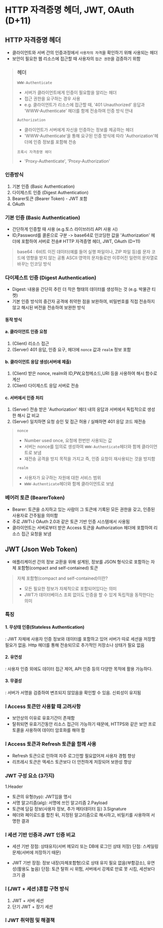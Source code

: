 # HTTP 자격증명 헤더, JWT, OAuth (D+11)
## HTTP 자격증명 헤더
- 클라이언트와 서버 간의 인증과정에서 `사용자의 자격`을 확인하기 위해 사용되는 헤더
- 보안이 필요한 웹 리소스에 접근할 때 사용자의 `접근 권한`을 검증하기 위함

> ### 헤더
> `WWW-Authenticate`
> - 서버가 클라이언트에게 인증이 필요함을 알리는 헤더
> - 접근 권한을 요구하는 경우 사용
> - e.g. 클라이언트가 리소스에 접근할 때, '401 Unauthorized' 응답과 'WWW-Authenticate' 헤더를 함께 전송하여 인증 방식 안내
>   
> `Authorization`
> - 클라이언트가 서버에게 자신을 인증하는 정보를 제공하는 헤더
> - 'WWW-Authenticate'을 통해 요구된 인증 방식에 따라 'Authorization'헤더에 인증 정보를 포함해 전송
>
> `프록시 자격증명 헤더`
> - 'Proxy-Authenticate', 'Proxy-Authorization'

### 인증방식
1. 기본 인증 (Basic Authentication)
2. 다이제스트 인증 (Digest Authentication)
3. Bearer토큰 (Bearer Token) - JWT 포함
4. OAuth

### 기본 인증 (Basic Authentication)
- 간단하게 인증할 때 사용 (e.g.토스 라이브러리 API 사용 시)
- ID,Password를 콜론으로 구분 -> base64로 인코딩한 값을 'Authorization' 헤더에 포함하여 서버로 전송# HTTP 자격증명 헤더, JWT, OAuth (D+11)

> base64
> : 6비트 이진 데이터(예를 들어 실행 파일이나, ZIP 파일 등)를 문자 코드에
> 영향을 받지 않는 공통 ASCII 영역의 문자들로만 이루어진 일련의 문자열로 바꾸는 인코딩 방식

### 다이제스트 인증 (Digest Authentication)
- Digest: 내용을 간단히 추린 더 작은 형태의 데이터를 생성하는 것 (e.g. 박물관 티켓)
- 기본 인증 방식의 중간자 공격에 취약한 점을 보완하여, 비밀번호를 직접 전송하지 않고 해시된 버전을 전송하여 보완한 방식
#### 동작 방식
#### a. 클라이언트 인증 요청
  1. (Client) 리소스 접근
  2. (Server) 401 응답, 인증 요구, 헤더에 `nonce` 값과 `realm` 정보 포함
#### b. 클라이언트 응답 생성(서버에 제출)
  1. (Client) 받은 nonce, realm와 ID,PW,요청메소드,URI 등을 사용하여 해시 함수로 계산
  2. (Client) 다이제스트 응답 서버로 전송
#### c. 서버에서 인증 처리
  1. (Server) 전송 받은 'Authorization' 헤더 내의 응답과 서버에서 독립적으로 생성한 해시 값 비교
  2. (Server) 일치하면 요청 승인 및 접근 허용 / 실패하면 401 응답 코드 재전송

> `nonce`
> - Number used once, 요청에 한번만 사용되는 값
> - 서버는 nonce를 임의로 생성하여 `WWW-Authenticate`헤더와 함께 클라이언트로 보냄
> - 재전송 공격을 방지 목적을 가지고 즉, 인증 요청이 재사용되는 것을 방지함
>
> `realm`
> - 사용자가 요구하는 자원에 대한 서비스 범위
> - `WWW-Authenticate`헤더와 함께 클라이언트로 보냄

### 베어러 토큰 (BearerToken)
- Bearer: 토큰을 소지하고 있는 사람이 그 토큰에 기록된 모든 권한을 갖고, 인증된 사용자로 간주됨을 의미함
- 주로 JWT나 OAuth 2.0과 같은 토큰 기반 인증 시스템에서 사용됨
- 클라이언트는 서버로부터 받은 Access 토큰을 Authorization 헤더에 포함하여 리소스 접근 요청을 보냄

## JWT (Json Web Token)
- 애플리케이션 간의 정보 교환을 위해 설계된, 정보를 JSON 형식으로 포함하는 자체 포함형(compact and self-contained) 토큰
> 자체 포함형(compact and self-contained)이란?
> - 모든 필요한 정보가 자체적으로 포함되어있다는 의미
> - JWT가 데이터베이스 조회 없이도 인증을 할 수 있게 독립적을 동작한다는 의미

### 특징
#### 1. 무상태 인증(Stateless Authentication)
: JWT 자체에 사용자 인증 정보와 데이터를 포함하고 있어 서버가 따로 세션을 저장할 필요가 없음. Http 헤더를 통해 전송되므로 추가적인 저장소나 상태가 필요 없음
#### 2. 유연성
: 사용자 인증 외에도 데이터 접근 제어, API 인증 등의 다양한 목적에 활용 가능하다.
#### 3. 무결성
: 서버가 서명을 검증하여 변조되지 않았음을 확인할 수 있음. 신뢰성이 유지됨

### ❕ Access 토큰만 사용할 때 고려사항
- 보안상의 이유로 유효기간이 존재함
- 탈취되면 유효기간동안 리소스 접근이 가능하기 때문에, HTTPS와 같은 보안 프로토콜을 사용하여 데이터 암호화를 해야 함

### ❕ Access 토큰과 Refresh 토큰을 함께 사용
- Refresh 토큰으로 인하여 자주 로그인할 필요없어져 사용자 경험 향상
- 리프레시 토큰은 엑세스 토큰보다 더 안전하게 저장되어 보완성 향상

### JWT 구성 요소 (3가지)
1.Header
- 토큰의 유형(typ): JWT임을 명시
- 서명 알고리즘(alg): 서명에 쓰인 알고리즘
2.Payload
- 토큰에 담길 정보(사용자 정보, 추가 메타데이터 등)
3.Signature
- 헤더와 페이로드를 합친 뒤, 지정된 알고리즘으로 해시하고, 비밀키를 사용하여 서명한 결과

### ❕ 세션 기반 인증과 JWT 인증 비교
- 세션 기반
장점: 상태유지(서버 메모리 또는 DB에 로그인 상태 저장)
단점: 스케일링 문제(서버에 저장하기 때문)

- JWT 기반
장점: 정보 내장(자체포함형)으로 상태 유지 필요 없음(부함감소), 유연성(활용도 높음)
단점: 토큰 탈취 시 위험, 서버에서 강제로 만료 못 시킴, 세션보다 크기 큼


### ❕ (JWT + 세션 )혼합 구현 방식
1. JWT + 서버 세션
2. 단기 JWT + 장기 세션
### ❕ JWT 취약점 및 해결책


